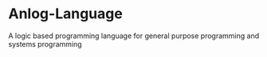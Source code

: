 # Anlog-Language
A logic based programming language for general purpose programming and systems programming

